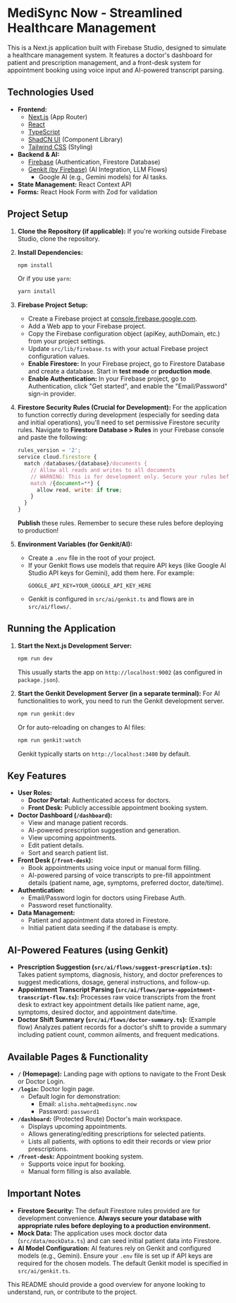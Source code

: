 # MediSync Now - Streamlined Healthcare Management

This is a Next.js application built with Firebase Studio, designed to simulate a healthcare management system. It features a doctor's dashboard for patient and prescription management, and a front-desk system for appointment booking using voice input and AI-powered transcript parsing.

## Technologies Used

- **Frontend:**
  - [Next.js](https://nextjs.org/) (App Router)
  - [React](https://reactjs.org/)
  - [TypeScript](https://www.typescriptlang.org/)
  - [ShadCN UI](https://ui.shadcn.com/) (Component Library)
  - [Tailwind CSS](https://tailwindcss.com/) (Styling)
- **Backend & AI:**
  - [Firebase](https://firebase.google.com/) (Authentication, Firestore Database)
  - [Genkit (by Firebase)](https://firebase.google.com/docs/genkit) (AI Integration, LLM Flows)
    - Google AI (e.g., Gemini models) for AI tasks.
- **State Management:** React Context API
- **Forms:** React Hook Form with Zod for validation

## Project Setup

1.  **Clone the Repository (if applicable):**
    If you're working outside Firebase Studio, clone the repository.

2.  **Install Dependencies:**
    ```bash
    npm install
    ```
    Or if you use `yarn`:
    ```bash
    yarn install
    ```

3.  **Firebase Project Setup:**
    *   Create a Firebase project at [console.firebase.google.com](https://console.firebase.google.com/).
    *   Add a Web app to your Firebase project.
    *   Copy the Firebase configuration object (apiKey, authDomain, etc.) from your project settings.
    *   Update `src/lib/firebase.ts` with your actual Firebase project configuration values.
    *   **Enable Firestore:** In your Firebase project, go to Firestore Database and create a database. Start in **test mode** or **production mode**.
    *   **Enable Authentication:** In your Firebase project, go to Authentication, click "Get started", and enable the "Email/Password" sign-in provider.

4.  **Firestore Security Rules (Crucial for Development):**
    For the application to function correctly during development (especially for seeding data and initial operations), you'll need to set permissive Firestore security rules.
    Navigate to **Firestore Database > Rules** in your Firebase console and paste the following:
    ```javascript
    rules_version = '2';
    service cloud.firestore {
      match /databases/{database}/documents {
        // Allow all reads and writes to all documents
        // WARNING: This is for development only. Secure your rules before production.
        match /{document=**} {
          allow read, write: if true;
        }
      }
    }
    ```
    **Publish** these rules. Remember to secure these rules before deploying to production!

5.  **Environment Variables (for Genkit/AI):**
    *   Create a `.env` file in the root of your project.
    *   If your Genkit flows use models that require API keys (like Google AI Studio API keys for Gemini), add them here. For example:
        ```
        GOOGLE_API_KEY=YOUR_GOOGLE_API_KEY_HERE
        ```
    *   Genkit is configured in `src/ai/genkit.ts` and flows are in `src/ai/flows/`.

## Running the Application

1.  **Start the Next.js Development Server:**
    ```bash
    npm run dev
    ```
    This usually starts the app on `http://localhost:9002` (as configured in `package.json`).

2.  **Start the Genkit Development Server (in a separate terminal):**
    For AI functionalities to work, you need to run the Genkit development server.
    ```bash
    npm run genkit:dev
    ```
    Or for auto-reloading on changes to AI files:
    ```bash
    npm run genkit:watch
    ```
    Genkit typically starts on `http://localhost:3400` by default.

## Key Features

*   **User Roles:**
    *   **Doctor Portal:** Authenticated access for doctors.
    *   **Front Desk:** Publicly accessible appointment booking system.
*   **Doctor Dashboard (`/dashboard`):**
    *   View and manage patient records.
    *   AI-powered prescription suggestion and generation.
    *   View upcoming appointments.
    *   Edit patient details.
    *   Sort and search patient list.
*   **Front Desk (`/front-desk`):**
    *   Book appointments using voice input or manual form filling.
    *   AI-powered parsing of voice transcripts to pre-fill appointment details (patient name, age, symptoms, preferred doctor, date/time).
*   **Authentication:**
    *   Email/Password login for doctors using Firebase Auth.
    *   Password reset functionality.
*   **Data Management:**
    *   Patient and appointment data stored in Firestore.
    *   Initial patient data seeding if the database is empty.

## AI-Powered Features (using Genkit)

*   **Prescription Suggestion (`src/ai/flows/suggest-prescription.ts`):**
    Takes patient symptoms, diagnosis, history, and doctor preferences to suggest medications, dosage, general instructions, and follow-up.
*   **Appointment Transcript Parsing (`src/ai/flows/parse-appointment-transcript-flow.ts`):**
    Processes raw voice transcripts from the front desk to extract key appointment details like patient name, age, symptoms, desired doctor, and appointment date/time.
*   **Doctor Shift Summary (`src/ai/flows/doctor-summary.ts`):**
    (Example flow) Analyzes patient records for a doctor's shift to provide a summary including patient count, common ailments, and frequent medications.

## Available Pages & Functionality

*   **`/` (Homepage):** Landing page with options to navigate to the Front Desk or Doctor Login.
*   **`/login`:** Doctor login page.
    *   Default login for demonstration:
        *   Email: `alisha.mehta@medisync.now`
        *   Password: `password1`
*   **`/dashboard`:** (Protected Route) Doctor's main workspace.
    *   Displays upcoming appointments.
    *   Allows generating/editing prescriptions for selected patients.
    *   Lists all patients, with options to edit their records or view prior prescriptions.
*   **`/front-desk`:** Appointment booking system.
    *   Supports voice input for booking.
    *   Manual form filling is also available.

## Important Notes

*   **Firestore Security:** The default Firestore rules provided are for development convenience. **Always secure your database with appropriate rules before deploying to a production environment.**
*   **Mock Data:** The application uses mock doctor data (`src/data/mockData.ts`) and can seed initial patient data into Firestore.
*   **AI Model Configuration:** AI features rely on Genkit and configured models (e.g., Gemini). Ensure your `.env` file is set up if API keys are required for the chosen models. The default Genkit model is specified in `src/ai/genkit.ts`.

This README should provide a good overview for anyone looking to understand, run, or contribute to the project.
